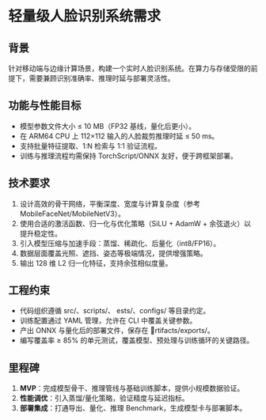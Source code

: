 # 轻量级人脸识别系统需求

## 背景
针对移动端与边缘计算场景，构建一个实时人脸识别系统。在算力与存储受限的前提下，需要兼顾识别准确率、推理时延与部署灵活性。

## 功能与性能目标
- 模型参数文件大小 ≤ 10 MB（FP32 基线，量化后更小）。
- 在 ARM64 CPU 上 112×112 输入的人脸裁剪推理时延 ≤ 50 ms。
- 支持批量特征提取、1:N 检索与 1:1 验证流程。
- 训练与推理流程均需保持 TorchScript/ONNX 友好，便于跨框架部署。

## 技术要求
1. 设计高效的骨干网络，平衡深度、宽度与计算复杂度（参考 MobileFaceNet/MobileNetV3）。
2. 使用合适的激活函数、归一化与优化策略（SiLU + AdamW + 余弦退火）以提升稳定性。
3. 引入模型压缩与加速手段：蒸馏、稀疏化、后量化（int8/FP16）。
4. 数据层面覆盖光照、遮挡、姿态等极端情况，提供增强策略。
5. 输出 128 维 L2 归一化特征，支持余弦相似度量。

## 工程约束
- 代码组织遵循 src/、scripts/、	ests/、configs/ 等目录约定。
- 训练配置通过 YAML 管理，允许在 CLI 中覆盖关键参数。
- 产出 ONNX 与量化后的部署文件，保存在 rtifacts/exports/。
- 编写覆盖率 ≥ 85% 的单元测试，覆盖模型、预处理与训练循环的关键路径。

## 里程碑
1. **MVP**：完成模型骨干、推理管线与基础训练脚本，提供小规模数据验证。
2. **性能调优**：引入蒸馏/量化策略，验证精度与延迟指标。
3. **部署集成**：打通导出、量化、推理 Benchmark，生成模型卡与部署脚本。